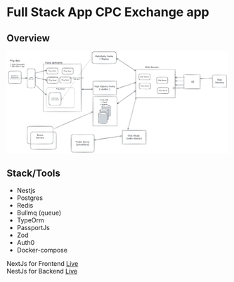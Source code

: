 # Full Stack App CPC Exchange app


## Overview

![system_design](./cpc_exchange.png)



## Stack/Tools

- Nestjs
- Postgres
- Redis
- Bullmq (queue)
- TypeOrm
- PassportJs
- Zod
- Auth0
- Docker-compose


NextJs for Frontend <a href="https://adwora.vercal.app" target="_blank">Live</a>  
NestJs for Backend <a href="https://api.bzouss.com/api" target="_blank">Live</a>

